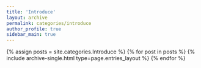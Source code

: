 ```yaml
---
title: 'Introduce'
layout: archive
permalink: categories/introduce
author_profile: true
sidebar_main: true
---
```


{% assign posts = site.categories.Introduce %}
{% for post in posts %} {% include archive-single.html type=page.entries_layout %} {% endfor %}
